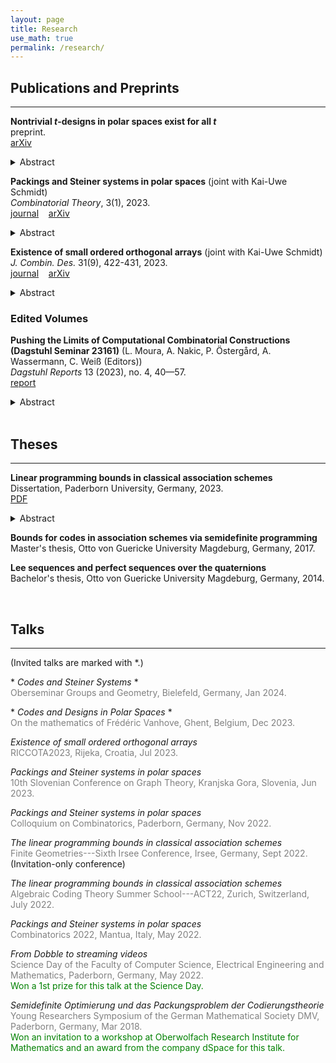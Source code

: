 ```yaml
---
layout: page
title: Research
use_math: true
permalink: /research/
---
```

## Publications and Preprints
____

**Nontrivial $t$-designs in polar spaces exist for all $t$**\
preprint.\
[arXiv](https://arxiv.org/abs/2311.08288)
<details>
<summary>Abstract</summary>
<br>
<span style="color:gray">
A finite classical polar space of rank $n$ consists of the totally isotropic subspaces of a finite vector space over $\mathbb{F}_p$ equipped with a nondegenerate form such that $n$ is the maximal dimension of such a subspace. A $t$-$(n,k,\lambda)$ design in a finite classical polar space of rank $n$ is a collection $Y$ of totally isotropic $k$-spaces such that each totally isotropic $t$-space is contained in exactly $\lambda$ members of $Y$. Nontrivial examples are currently only known for $t\leq 2$. We show that $t$-$(n,k,\lambda)$ designs in polar spaces exist for all $t$ and $p$ provided that $k>\frac{21}{2}t$ and $n$ is sufficiently large enough. The proof is based on a probabilistic method by Kuperberg, Lovett, and Peled, and it is thus nonconstructive.
</span>
</details>

**Packings and Steiner systems in polar spaces** (joint with Kai-Uwe Schmidt)\
*Combinatorial Theory*, 3(1), 2023.\
[journal](https://escholarship.org/uc/item/83g3149p#main) &nbsp;&nbsp; [arXiv](https://arxiv.org/abs/2203.06709v2)
<details>
<summary>Abstract</summary>
<br>
<span style="color:gray">
A finite classical polar space of rank $n$ consists of the totally isotropic subspaces of a finite vector space equipped with a nondegenerate form such that $n$ is the maximal dimension of such a subspace. A $t$-Steiner system in a finite classical polar space of rank $n$ is a collection $Y$ of totally isotropic $n$-spaces such that each totally isotropic $t$-space is contained in exactly one member of $Y$. Nontrivial examples are known only for $t=1$ and $t=n-1$. We give an almost complete classification of such $t$-Steiner systems, showing that such objects can only exist in some corner cases. This classification result arises from a more general result on packings in polar spaces.
</span>
</details>

**Existence of small ordered orthogonal arrays** (joint with Kai-Uwe Schmidt)\
*J. Combin. Des.* 31(9), 422-431, 2023.\
[journal](https://doi.org/10.1002/jcd.21903) &nbsp;&nbsp; [arXiv](https://arxiv.org/abs/2109.01586v2)
<details>
<summary>Abstract</summary>
<br>
<span style="color:gray">
We show that there exist ordered orthogonal arrays, whose sizes deviate from the Rao bound by a factor that is polynomial in the parameters of the ordered orthogonal array. The proof is nonconstructive and based on a probabilistic method due to Kuperberg, Lovett and Peled.
</span>
</details>

### Edited Volumes

**Pushing the Limits of Computational Combinatorial Constructions (Dagstuhl Seminar 23161)** (L. Moura, A. Nakic, P. Östergård, A. Wassermann, C. Weiß (Editors))\
*Dagstuhl Reports* 13 (2023), no. 4, 40—57.\
[report](https://doi.org/10.4230/DagRep.13.4.40)
<details>
<summary>Abstract</summary>
<br>
<span style="color:gray">
This report documents the program and the outcomes of Dagstuhl Seminar 23161 "Pushing the Limits of Computational Combinatorial Constructions". In this Dagstuhl Seminar, we focused on computational methods for challenging problems in combinatorial construction. This includes algorithms for construction of combinatorial objects with prescribed symmetry, for isomorph-free exhaustive generation, and for combinatorial search. Examples of specific algorithmic techniques are tactical decomposition, the Kramer-Mesner method, algebraic methods, graph isomorphism software, isomorph-free generation, clique-finding methods, heuristic search, SAT solvers, and combinatorial optimization. There was an emphasis on problems involving graphs, designs and codes, also including topics in related fields such as finite geometry, graph decomposition, Hadamard matrices, Latin squares, and q-analogs of designs and codes.
</span>
</details>

<br/>

## Theses
____

**Linear programming bounds in classical association schemes**\
Dissertation, Paderborn University, Germany, 2023.\
[PDF](https://digital.ub.uni-paderborn.de/doi/10.17619/UNIPB/1-1672)
<details>
<summary>Abstract</summary>
<br>
<span style="color:gray">
Digital communications relies heavily on the usage of different types of codes. Prominent codes nowadays are rank-metric codes and subspace codes&mdash;the $q$-analogs of binary codes and binary codes with constant weight. All these codes can be viewed as subsets of classical association schemes. A central coding-theoretic problem is to derive upper bounds for the size of codes. This thesis investigates Delsarte's powerful linear program whose optimum is precisely such a bound for codes in association schemes. The linear programs for binary codes and binary constant-weight codes have been extensively studied since the 1970s, but their optimum is still unknown. We determine in a unified way the optimum of the linear program in several ordinary $q$-analogs as well as in their affine counterparts. In particular, bounds and constructions for codes in polar spaces are established, where the bounds are sharp up to a constant factor in many cases. Moreover, based on these results, an almost complete classification of Steiner systems in polar spaces is provided by showing that they could only exist in some corner cases. 
</span>
</details>

**Bounds for codes in association schemes via semidefinite programming**\
Master's thesis, Otto von Guericke University Magdeburg, Germany, 2017.


**Lee sequences and perfect sequences over the quaternions**\
Bachelor's thesis, Otto von Guericke University Magdeburg, Germany, 2014.

<br/>

## Talks
____

(Invited talks are marked with \*.)

\* *Codes and Steiner Systems* \* \
  <span style="color:gray">Oberseminar Groups and Geometry, Bielefeld, Germany, Jan 2024.</span>

\* *Codes and Designs in Polar Spaces* \* \
  <span style="color:gray">On the mathematics of Frédéric Vanhove, Ghent, Belgium, Dec 2023.</span>

*Existence of small ordered orthogonal arrays*\
  <span style="color:gray">RICCOTA2023, Rijeka, Croatia, Jul 2023.</span>

*Packings and Steiner systems in polar spaces*\
  <span style="color:gray">10th Slovenian Conference on Graph Theory, Kranjska Gora, Slovenia, Jun 2023.</span>

*Packings and Steiner systems in polar spaces*\
  <span style="color:gray">Colloquium on Combinatorics, Paderborn, Germany, Nov 2022.</span>

*The linear programming bounds in classical association schemes*\
  <span style="color:gray">Finite Geometries---Sixth Irsee Conference, Irsee, Germany, Sept 2022.</span>\
  (Invitation-only conference)

*The linear programming bounds in classical association schemes*\
  <span style="color:gray">Algebraic Coding Theory Summer School---ACT22, Zurich, Switzerland, July 2022.</span>

*Packings and Steiner systems in polar spaces*\
  <span style="color:gray">Combinatorics 2022, Mantua, Italy, May 2022.</span>

*From Dobble to streaming videos*\
  <span style="color:gray">Science Day of the Faculty of Computer Science, Electrical Engineering and Mathematics, Paderborn, Germany, May 2022.</span>\
  <span style="color:green">Won a 1st prize for this talk at the Science Day.</span>

*Semidefinite Optimierung und das Packungsproblem der Codierungstheorie*\
  <span style="color:gray">Young Researchers Symposium of the German Mathematical Society DMV, Paderborn, Germany, Mar 2018.</span>\
  <span style="color:green">Won an invitation to a workshop at Oberwolfach Research Institute for Mathematics and an award from the company dSpace for this talk.</span>
